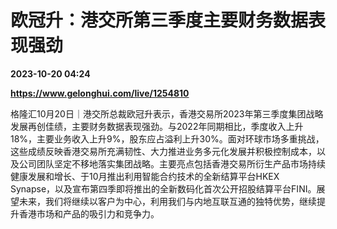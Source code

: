 # 欧冠升：港交所第三季度主要财务数据表现强劲

**2023-10-20 04:24**

**https://www.gelonghui.com/live/1254810**

格隆汇10月20日｜港交所总裁欧冠升表示，香港交易所2023年第三季度集团战略发展再创佳绩，主要财务数据表现强劲。与2022年同期相比，季度收入上升18%，主要业务收入上升9%，股东应占溢利上升30%。面对环球市场多重挑战，这些成绩反映香港交易所充满韧性、大力推进业务多元化发展并积极控制成本，以及公司团队坚定不移地落实集团战略。主要亮点包括香港交易所衍生产品市场持续健康发展和增长、于10月推出利用智能合约技术的全新结算平台HKEX Synapse，以及宣布第四季即将推出的全新数码化首次公开招股结算平台FINI。展望未来，我们将继续以客户为中心，利用我们与内地互联互通的独特优势，继续提升香港市场和产品的吸引力和竞争力。